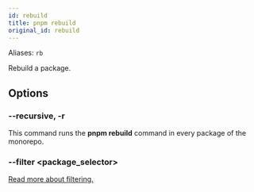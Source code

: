 ```yaml
---
id: rebuild
title: pnpm rebuild
original_id: rebuild
---
```


Aliases: `rb`

Rebuild a package.

## Options

### --recursive, -r

This command runs the **pnpm rebuild** command in every package of the monorepo.

### --filter \<package_selector>

[Read more about filtering.](../filtering)
